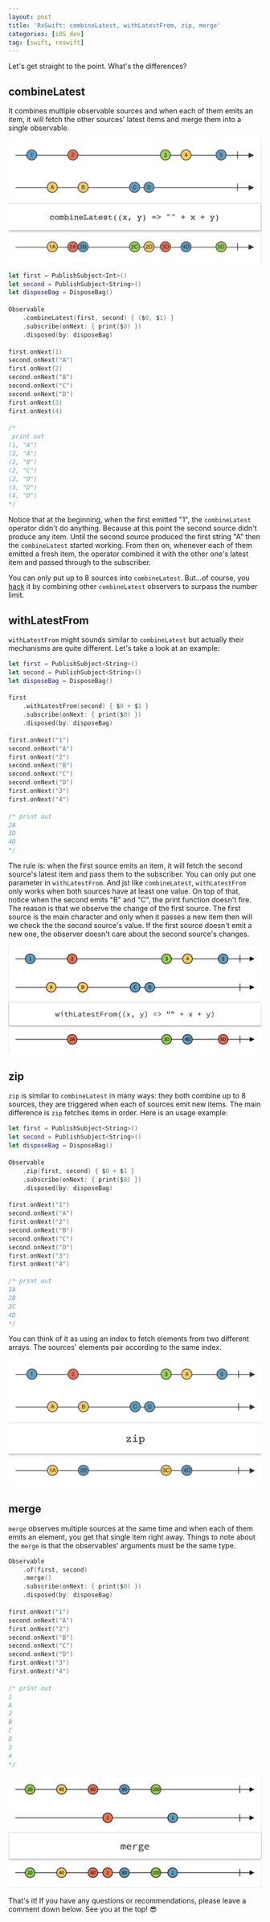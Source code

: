 ```yaml
---
layout: post
title: 'RxSwift: combineLatest, withLatestFrom, zip, merge'
categories: [iOS dev]
tag: [swift, rxswift]
---
```


Let's get straight to the point. What's the differences?

## combineLatest
It combines multiple observable sources and when each of them emits an item, it will fetch the other sources' latest items and merge them into a single observable.

![marble-combineLatest](/assets/posts-images/marble-combinelatest.png)

```swift
let first = PublishSubject<Int>()
let second = PublishSubject<String>()
let disposeBag = DisposeBag()

Observable
    .combineLatest(first, second) { ($0, $1) }
    .subscribe(onNext: { print($0) })
    .disposed(by: disposeBag)

first.onNext(1)
second.onNext("A")
first.onNext(2)
second.onNext("B")
second.onNext("C")
second.onNext("D")
first.onNext(3)
first.onNext(4)

/*
 print out
(1, "A")
(2, "A")
(2, "B")
(2, "C")
(2, "D")
(3, "D")
(4, "D")
*/
```

Notice that at the beginning, when the first emitted "1", the `combineLatest` operator didn't do anything. Because at this point the second source didn't produce any item. Until the second source produced the first string "A" then the `combineLatest` started working. From then on, whenever each of them emitted a fresh item, the operator combined it with the other one's latest item and passed through to the subscriber. 

You can only put up to 8 sources into `combineLatest`. But...of course, you [hack](https://stackoverflow.com/questions/57071640/more-than-8-parameters-in-combinelatest-using-rxswift) it by combining other `combineLatest` observers to surpass the number limit.

## withLatestFrom
`withLatestFrom` might sounds similar to `combineLatest` but actually their mechanisms are quite different. Let's take a look at an example:

```swift
let first = PublishSubject<String>()
let second = PublishSubject<String>()
let disposeBag = DisposeBag()

first
    .withLatestFrom(second) { $0 + $1 }
    .subscribe(onNext: { print($0) })
    .disposed(by: disposeBag)
        
first.onNext("1")
second.onNext("A")
first.onNext("2")
second.onNext("B")
second.onNext("C")
second.onNext("D")
first.onNext("3")
first.onNext("4")

/* print out
2A
3D
4D
*/
```
The rule is: when the first source emits an item, it will fetch the second source's latest item and pass them to the subscriber. You can only put one parameter in `withLatestFrom`. And jst like `combineLatest`, `withLatestFrom` only works when both sources have at least one value. On top of that, notice when the second emits "B" and "C", the print function doesn't fire. The reason is that we observe the change of the first source. The first source is the main character and only when it passes a new item then will we check the the second source's value. If the first source doesn't emit a new one, the observer doesn't care about the second source's changes.  

![marble-withLatestFrom](/assets/posts-images/marble-withlatestfrom.png)

## zip
`zip` is similar to `combineLatest` in many ways: they both combine up to 8 sources, they are triggered when each of sources emit new items. The main difference is `zip` fetches items in order. Here is an usage example:

```swift
let first = PublishSubject<String>()
let second = PublishSubject<String>()
let disposeBag = DisposeBag()

Observable
    .zip(first, second) { $0 + $1 }
    .subscribe(onNext: { print($0) })
    .disposed(by: disposeBag)

first.onNext("1")
second.onNext("A")
first.onNext("2")
second.onNext("B")
second.onNext("C")
second.onNext("D")
first.onNext("3")
first.onNext("4")

/* print out
1A
2B
3C
4D
*/
```

You can think of it as using an index to fetch elements from two different arrays. The sources' elements pair according to the same index.

![marble-zip](/assets/posts-images/marble-zip.png)

## merge
`merge` observes multiple sources at the same time and when each of them emits an element, you get that single item right away. Things to note about the `merge` is that the observables' arguments must be the same type.

```swift
Observable
    .of(first, second)
    .merge()
    .subscribe(onNext: { print($0) })
    .disposed(by: disposeBag)

first.onNext("1")
second.onNext("A")
first.onNext("2")
second.onNext("B")
second.onNext("C")
second.onNext("D")
first.onNext("3")
first.onNext("4")

/* print out
1
A
2
B
C
D
3
4
*/
```

![marble-merge](/assets/posts-images/marble-merge.png)

That's it! If you have any questions or recommendations, please leave a comment down below. See you at the top! 😎